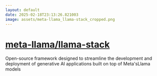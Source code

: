 ```yaml
---
layout: default
date: 2025-02-18T23:13:26.821003
image: assets/meta-llama_llama-stack_cropped.png
---
```


# [meta-llama/llama-stack](https://github.com/meta-llama/llama-stack)

Open-source framework designed to streamline the development and deployment of generative AI applications built on top of Meta'sLlama models 
